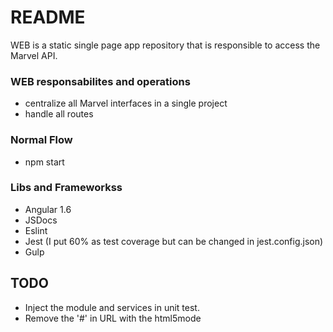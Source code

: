 # README #

WEB is a static single page app repository that is responsible to access the Marvel API.

### WEB responsabilites and operations ###

* centralize all Marvel interfaces in a single project
* handle all routes

### Normal Flow ###

* npm start

### Libs and Frameworkss ###
* Angular 1.6
* JSDocs
* Eslint
* Jest (I put 60% as test coverage but can be changed in jest.config.json)
* Gulp

## TODO ##
* Inject the module and services in unit test.
* Remove the '#' in URL with the html5mode